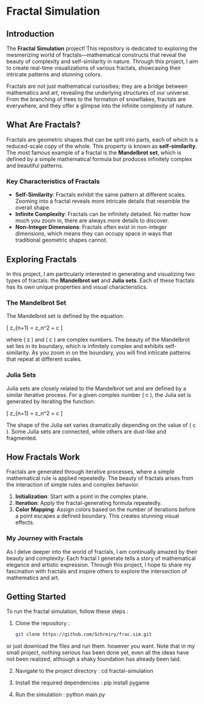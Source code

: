 # Fractal Simulation


## Introduction

The **Fractal Simulation** project! This repository is dedicated to exploring the mesmerizing world of fractals—mathematical constructs that reveal the beauty of complexity and self-similarity in nature. Through this project, I aim to create real-time visualizations of various fractals, showcasing their intricate patterns and stunning colors.

Fractals are not just mathematical curiosities; they are a bridge between mathematics and art, revealing the underlying structures of our universe. From the branching of trees to the formation of snowflakes, fractals are everywhere, and they offer a glimpse into the infinite complexity of nature.

## What Are Fractals?

Fractals are geometric shapes that can be split into parts, each of which is a reduced-scale copy of the whole. This property is known as **self-similarity**. The most famous example of a fractal is the **Mandelbrot set**, which is defined by a simple mathematical formula but produces infinitely complex and beautiful patterns.

### Key Characteristics of Fractals

- **Self-Similarity**: Fractals exhibit the same pattern at different scales. Zooming into a fractal reveals more intricate details that resemble the overall shape.
- **Infinite Complexity**: Fractals can be infinitely detailed. No matter how much you zoom in, there are always more details to discover.
- **Non-Integer Dimensions**: Fractals often exist in non-integer dimensions, which means they can occupy space in ways that traditional geometric shapes cannot.

## Exploring Fractals

In this project, I am particularly interested in generating and visualizing two types of fractals: the **Mandelbrot set** and **Julia sets**. Each of these fractals has its own unique properties and visual characteristics.

### The Mandelbrot Set

The Mandelbrot set is defined by the equation:

\[ z_{n+1} = z_n^2 + c \]

where \( z \) and \( c \) are complex numbers. The beauty of the Mandelbrot set lies in its boundary, which is infinitely complex and exhibits self-similarity. As you zoom in on the boundary, you will find intricate patterns that repeat at different scales.

### Julia Sets

Julia sets are closely related to the Mandelbrot set and are defined by a similar iterative process. For a given complex number \( c \), the Julia set is generated by iterating the function:

\[ z_{n+1} = z_n^2 + c \]

The shape of the Julia set varies dramatically depending on the value of \( c \). Some Julia sets are connected, while others are dust-like and fragmented.

## How Fractals Work

Fractals are generated through iterative processes, where a simple mathematical rule is applied repeatedly. The beauty of fractals arises from the interaction of simple rules and complex behavior. 

1. **Initialization**: Start with a point in the complex plane.
2. **Iteration**: Apply the fractal-generating formula repeatedly.
3. **Color Mapping**: Assign colors based on the number of iterations before a point escapes a defined boundary. This creates stunning visual effects.

### My Journey with Fractals

As I delve deeper into the world of fractals, I am continually amazed by their beauty and complexity. Each fractal I generate tells a story of mathematical elegance and artistic expression. Through this project, I hope to share my fascination with fractals and inspire others to explore the intersection of mathematics and art.

## Getting Started

To run the fractal simulation, follow these steps :

1. Clone the repository :
   ```bash
   git clone https://github.com/Schreiry/frac.sim.git

  or just download the files and run them. however you want. 
Note that in my small project, nothing serious has been done yet, 
even all the ideas have not been realized, 
although a shaky foundation has already been laid.

2. Navigate to the project directory :
   cd fractal-simulation

3. Install the required dependencies :
   pip install pygame
   
5. Run the simulation :
   python main.py



